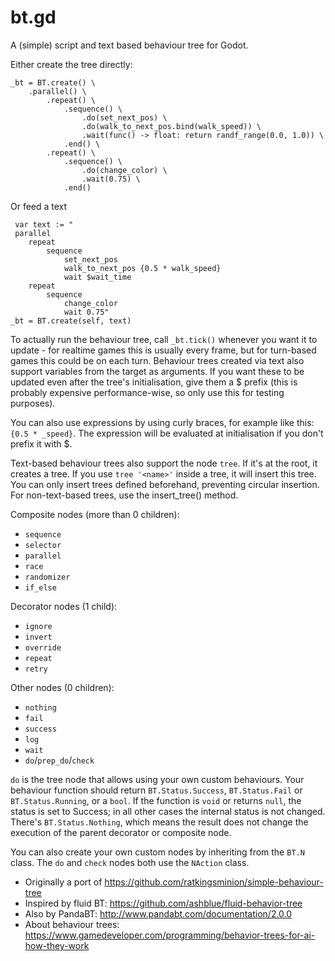 # bt.gd
A (simple) script and text based behaviour tree for Godot.

Either create the tree directly:

```GDScript
_bt = BT.create() \
	.parallel() \
		.repeat() \
			.sequence() \
				.do(set_next_pos) \
				.do(walk_to_next_pos.bind(walk_speed)) \
				.wait(func() -> float: return randf_range(0.0, 1.0)) \
			.end() \
		.repeat() \
			.sequence() \
				.do(change_color) \
				.wait(0.75) \
			.end()
```

Or feed a text

```GDScript
 var text := "
 parallel
 	repeat
 		sequence
 			set_next_pos
 			walk_to_next_pos {0.5 * walk_speed}
			wait $wait_time
	repeat
		sequence
			change_color
			wait 0.75"
_bt = BT.create(self, text)
```

To actually run the behaviour tree, call `_bt.tick()` whenever you want it to update - for realtime
games this is usually every frame, but for turn-based games this could be on each turn.
Behaviour trees created via text also support variables from the target as arguments. If you want
these to be updated even after the tree's initialisation, give them a $ prefix (this is probably
expensive performance-wise, so only use this for testing purposes).

You can also use expressions by using curly braces, for example like this: `{0.5 * _speed}`. The
expression will be evaluated at initialisation if you don't prefix it with $.

Text-based behaviour trees also support the node `tree`. If it's at the root, it creates a tree.
If you use `tree '<name>'` inside a tree, it will insert this tree. You can only insert trees defined
beforehand, preventing circular insertion. For non-text-based trees, use the insert_tree() method.

Composite nodes (more than 0 children):
* `sequence`
* `selector`
* `parallel`
* `race`
* `randomizer`
* `if_else`

Decorator nodes (1 child):
* `ignore`
* `invert`
* `override`
* `repeat`
* `retry`

Other nodes (0 children):
* `nothing`
* `fail`
* `success`
* `log`
* `wait`
* `do`/`prep_do`/`check`

`do` is the tree node that allows using your own custom behaviours. Your behaviour function should
return `BT.Status.Success`, `BT.Status.Fail` or `BT.Status.Running`, or a `bool`. If the function
is `void` or returns `null`, the status is set to Success; in all other cases the internal status
is not changed. There's `BT.Status.Nothing`, which means the result does not change the execution of
the parent decorator or composite node.

You can also create your own custom nodes by inheriting from the `BT.N` class. The `do` and `check`
nodes both use the `NAction` class.

* Originally a port of https://github.com/ratkingsminion/simple-behaviour-tree
* Inspired by fluid BT: https://github.com/ashblue/fluid-behavior-tree
* Also by PandaBT: http://www.pandabt.com/documentation/2.0.0
* About behaviour trees: https://www.gamedeveloper.com/programming/behavior-trees-for-ai-how-they-work
